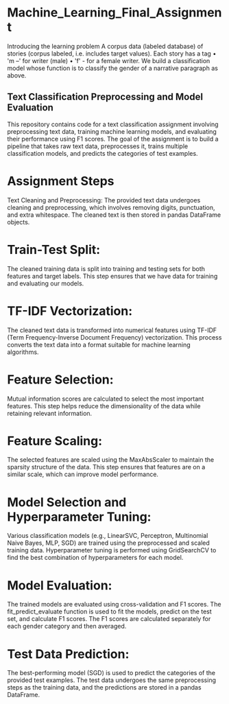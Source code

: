 # Machine_Learning_Final_Assignment
Introducing the learning problem A corpus data (labeled database) of stories (corpus labeled, i.e. includes target values). Each story has a tag • 'm –' for writer (male) • 'f' - for a female writer. We build a classification model whose function is to classify the gender of a narrative paragraph as above.

## Text Classification Preprocessing and Model Evaluation
This repository contains code for a text classification assignment involving preprocessing text data, training machine learning models, and evaluating their performance using F1 scores. The goal of the assignment is to build a pipeline that takes raw text data, preprocesses it, trains multiple classification models, and predicts the categories of test examples.

# Assignment Steps
Text Cleaning and Preprocessing:
The provided text data undergoes cleaning and preprocessing, which involves removing digits, punctuation, and extra whitespace. The cleaned text is then stored in pandas DataFrame objects.

# Train-Test Split:
The cleaned training data is split into training and testing sets for both features and target labels. This step ensures that we have data for training and evaluating our models.

# TF-IDF Vectorization:
The cleaned text data is transformed into numerical features using TF-IDF (Term Frequency-Inverse Document Frequency) vectorization. This process converts the text data into a format suitable for machine learning algorithms.

# Feature Selection:
Mutual information scores are calculated to select the most important features. This step helps reduce the dimensionality of the data while retaining relevant information.

# Feature Scaling:
The selected features are scaled using the MaxAbsScaler to maintain the sparsity structure of the data. This step ensures that features are on a similar scale, which can improve model performance.

# Model Selection and Hyperparameter Tuning:
Various classification models (e.g., LinearSVC, Perceptron, Multinomial Naive Bayes, MLP, SGD) are trained using the preprocessed and scaled training data. Hyperparameter tuning is performed using GridSearchCV to find the best combination of hyperparameters for each model.

# Model Evaluation:
The trained models are evaluated using cross-validation and F1 scores. The fit_predict_evaluate function is used to fit the models, predict on the test set, and calculate F1 scores. The F1 scores are calculated separately for each gender category and then averaged.

# Test Data Prediction:
The best-performing model (SGD) is used to predict the categories of the provided test examples. The test data undergoes the same preprocessing steps as the training data, and the predictions are stored in a pandas DataFrame.
